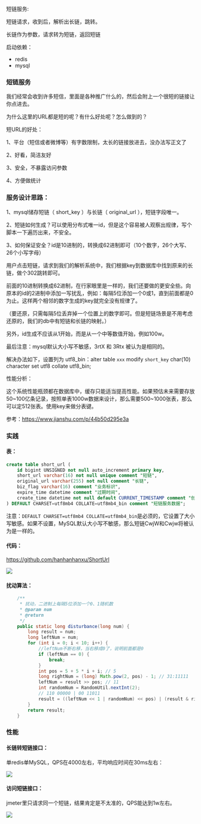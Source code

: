 短链服务:

短链请求，收到后，解析出长链，跳转。

长链作为参数，请求转为短链，返回短链

启动依赖：

- redis
- mysql



### 短链服务

我们经常会收到许多短信，里面是各种推广什么的，然后会附上一个很短的链接让你点进去。

为什么这里的URL都是短的呢？有什么好处呢？怎么做到的？



短URL的好处：

1、平台（短信或者微博等）有字数限制，太长的链接放进去，没办法写正文了

2、好看，简洁友好

3、安全，不暴露访问参数

4、方便做统计





### 服务设计思路：

1、mysql储存短链（ short_key ）与长链（ original_url ），短链字段唯一。

2、短链如何生成？可以使用分布式唯一id，但是这个容易被人观察出规律，写个脚本一下遍历出来，不安全。

3、如何保证安全？id是10进制的，转换成62进制即可（10个数字，26个大写、26个小写字母）



用户点击短链，请求到我们的解析系统中，我们根据key到数据库中找到原来的长链，做个302跳转即可。



前面的10进制转换成62进制，在行家眼里是一样的，我们还要做的更安全些。向原本的id的2进制中添加一写扰乱，例如：每隔5位添加一个0或1，直到前面都是0为止。这样两个相邻的数字生成的key就完全没有规律了。

（要还原，只需每隔5位丢弃掉一个位置上的数字即可。但是短链场景是不用考虑还原的，我们的db中有短链和长链的映射。）



另外，id生成不应该从1开始，而是从一个中等数值开始，例如100w。



最后注意：mysql默认大小写不敏感，3rtX 和 3Rtx 被认为是相同的。

解决办法如下，设置列为 utf8_bin：alter table `xxx` modify `short_key` char(10) character set utf8 collate utf8_bin;



性能分析：

这个系统性能瓶颈都在数据库中，缓存只能适当提高性能。如果预估未来需要存放50~100亿条记录，按照单表1000w数据来设计，那么需要500~1000张表，那么可以定512张表。使用key来做分表键。



参考：https://www.jianshu.com/p/44b50d295e3a







### 实践

#### 表：

```sql
create table short_url (
	id bigint UNSIGNED not null auto_increment primary key,
    short_url varchar(16) not null unique comment "短链",
    original_url varchar(255) not null comment "长链",
    biz_flag varchar(16) comment "业务标识",
    expire_time datetime comment "过期时间",
    create_time datetime not null default CURRENT_TIMESTAMP comment "创建时间"
) DEFAULT CHARSET=utf8mb4 COLLATE=utf8mb4_bin comment "短链服务数据";
```

注意：`DEFAULT CHARSET=utf8mb4 COLLATE=utf8mb4_bin`是必须的，它设置了大小写敏感。如果不设置，MySQL默认大小写不敏感，那么短链CwjW和Cwjw将被认为是一样的。



#### 代码：

https://github.com/hanhanhanxu/ShortUrl

![](https://minio.riun.xyz/riun1/2023-02-11_2SrS7Djr3XWMpxfpsq.jpg)

#### 扰动算法：

```java
    /**
     * 扰动，二进制上每隔5位添加一个0、1随机数
     * @param num
     * @return
     */
    public static long disturbance(long num) {
        long result = num;
        long leftNum = num;
        for (int i = 0; i < 10; i++) {
            //leftNum不断右移，当右移成0了，说明前面都是0
            if (leftNum == 0) {
                break;
            }
            int pos = 5 + 5 * i + i; // 5
            long rightNum = (long) Math.pow(2, pos) - 1; // 31:11111
            leftNum = result >> pos; // 11
            int randomNum = RandomUtil.nextInt(2);
            // 110 00000 | 00 11011
            result = ((leftNum << 1 | randomNum) << pos) | (result & rightNum);
        }
        return result;
    }
```





### 性能

#### 长链转短链接口：

单redis单MySQL，QPS在4000左右，平均响应时间在30ms左右：

![](https://minio.riun.xyz/riun1/2023-02-11_2SoZZ5GY9QPIFE6oEB.jpg)



#### 访问短链接口：

jmeter里只请求同一个短链，结果肯定是不太准的，QPS能达到1w左右。

![](https://minio.riun.xyz/riun1/2023-02-11_2Sq5bMkFKNj6prvkx0.jpg)